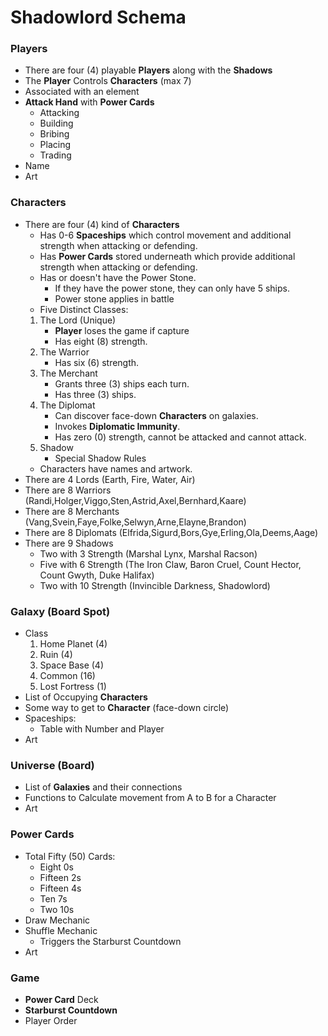 # Shadowlord Schema

### Players
- There are four (4) playable **Players** along with the **Shadows**
- The **Player** Controls **Characters** (max 7)
- Associated with an element
- **Attack Hand** with **Power Cards**
    - Attacking
    - Building
    - Bribing
    - Placing
    - Trading
- Name
- Art

### Characters
- There are four (4) kind of **Characters**
    - Has 0-6 **Spaceships** which control movement and additional strength when attacking or defending.
    - Has **Power Cards** stored underneath which provide additional strength when attacking or defending. 
    - Has or doesn't have the Power Stone.
        - If they have the power stone, they can only have 5 ships. 
        - Power stone applies in battle
    - Five Distinct Classes:
    1) The Lord (Unique)
        - **Player** loses the game if capture
        - Has eight (8) strength.
    2) The Warrior
        - Has six (6) strength.
    3) The Merchant
        - Grants three (3) ships each turn.
        - Has three (3) ships. 
    4) The Diplomat
        - Can discover face-down **Characters** on galaxies.
        - Invokes **Diplomatic Immunity**.
        - Has zero (0) strength, cannot be attacked and cannot attack.
    5) Shadow
        - Special Shadow Rules
    - Characters have names and artwork.
- There are 4 Lords (Earth, Fire, Water, Air)
- There are 8 Warriors (Randi,Holger,Viggo,Sten,Astrid,Axel,Bernhard,Kaare)
- There are 8 Merchants (Vang,Svein,Faye,Folke,Selwyn,Arne,Elayne,Brandon)
- There are 8 Diplomats (Elfrida,Sigurd,Bors,Gye,Erling,Ola,Deems,Aage)
- There are 9 Shadows
    - Two with 3 Strength (Marshal Lynx, Marshal Racson)
    - Five with 6 Strength (The Iron Claw, Baron Cruel, Count Hector, Count Gwyth, Duke Halifax)
    - Two with 10 Strength (Invincible Darkness, Shadowlord)

### Galaxy (Board Spot)
- Class
    1) Home Planet (4)
    2) Ruin (4)
    3) Space Base (4)
    4) Common (16)
    5) Lost Fortress (1)
- List of Occupying **Characters**
- Some way to get to **Character** (face-down circle)
- Spaceships:
    - Table with Number and Player
- Art

### Universe (Board)
- List of **Galaxies** and their connections
- Functions to Calculate movement from A to B for a Character
- Art

### Power Cards
- Total Fifty (50) Cards:
    - Eight 0s
    - Fifteen 2s
    - Fifteen 4s
    - Ten 7s
    - Two 10s
- Draw Mechanic
- Shuffle Mechanic
    - Triggers the Starburst Countdown
- Art

### Game
- **Power Card** Deck
- **Starburst Countdown**
- Player Order

### 